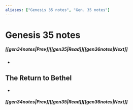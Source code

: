 ```yaml
---
aliases: ["Genesis 35 notes", "Gen. 35 notes"]
---
```

# Genesis 35 notes
##### <span class=arrow-left></span>[[gen34notes|Prev]]<span class=navigation-separator></span>[[gen35|Read]]<span class=navigation-separator></span>[[gen36notes|Next]]<span class=arrow-right></span>
- 
## The Return to Bethel
- 
##### <span class=arrow-left></span>[[gen34notes|Prev]]<span class=navigation-separator></span>[[gen35|Read]]<span class=navigation-separator></span>[[gen36notes|Next]]<span class=arrow-right></span>